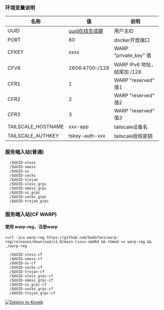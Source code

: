 
### 环境变量说明

|  名称 | 值  | 说明  |
| ------------ | ------------ | ------------ |
|  UUID |  [uuid在线生成器](https://www.uuidgenerator.net "uuid在线生成器") | 用户主ID  |
|  PORT |  80 | docker开放端口  |
|  CFKEY |  xxxx | WARP "private_key" 值  |
|  CFV6 |  2606:4700::/128 | WARP IPv6 地址，结尾加 /128  |
|  CFR1 |  1 | WARP "reserved" 值1  |
|  CFR2 |  2 | WARP "reserved" 值2  |
|  CFR3 |  3 | WARP "reserved" 值3  |
|  TAILSCALE_HOSTNAME |  xxx-app | tailscale设备名  |
|  TAILSCALE_AUTHKEY |  tskey-auth-xxx | tailscale授权密钥  |

### 服务端入站(普通)

```
  /$UUID-vless
  /$UUID-vmess
  /$UUID-ss
  /$UUID-socks
  /$UUID-trojan
  /$UUID-vless_grpc
  /$UUID-vmess_grpc
  /$UUID-ss_grpc
  /$UUID-socks_grpc
  /$UUID-trojan_grpc
```

### 服务端入站(CF WARP)
#### 使用 warp-reg，注册warp
```
curl -sLo warp-reg https://github.com/badafans/warp-reg/releases/download/v1.0/main-linux-amd64 && chmod +x warp-reg && ./warp-reg
```
```
  /$UUID-vless-cf
  /$UUID-vmess-cf
  /$UUID-ss-cf
  /$UUID-socks-cf
  /$UUID-trojan-cf
  /$UUID-vless_grpc-cf
  /$UUID-vmess_grpc-cf
  /$UUID-ss_grpc-cf
  /$UUID-socks_grpc-cf
  /$UUID-trojan_grpc-cf
```
[![Deploy to Koyeb](https://www.koyeb.com/static/images/deploy/button.svg)]([https://app.koyeb.com/deploy?...](https://app.koyeb.com/deploy?type=git&repository=github.com/PeterZhenhh/v2r-paas)https://app.koyeb.com/deploy?type=git&repository=github.com/PeterZhenhh/v2r-paas)
